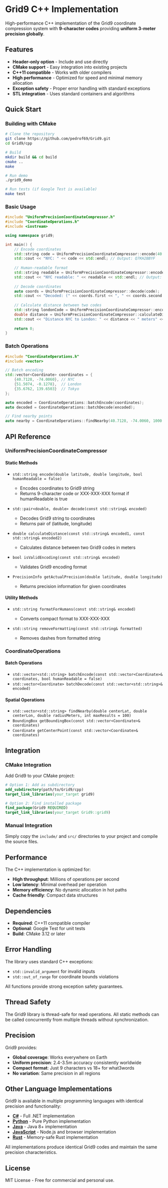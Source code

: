 # Grid9 C++ Implementation

High-performance C++ implementation of the Grid9 coordinate compression system with **9-character codes** providing **uniform 3-meter precision globally**.

## Features

- **Header-only option** - Include and use directly
- **CMake support** - Easy integration into existing projects
- **C++11 compatible** - Works with older compilers
- **High performance** - Optimized for speed and minimal memory allocation
- **Exception safety** - Proper error handling with standard exceptions
- **STL integration** - Uses standard containers and algorithms

## Quick Start

### Building with CMake

```bash
# Clone the repository
git clone https://github.com/pedrof69/Grid9.git
cd Grid9/cpp

# Build
mkdir build && cd build
cmake ..
make

# Run demo
./grid9_demo

# Run tests (if Google Test is available)
make test
```

### Basic Usage

```cpp
#include "UniformPrecisionCoordinateCompressor.h"
#include "CoordinateOperations.h"
#include <iostream>

using namespace grid9;

int main() {
    // Encode coordinates
    std::string code = UniformPrecisionCoordinateCompressor::encode(40.7128, -74.0060);
    std::cout << "NYC: " << code << std::endl; // Output: Q7KH2BBYF
    
    // Human-readable format
    std::string readable = UniformPrecisionCoordinateCompressor::encode(40.7128, -74.0060, true);
    std::cout << "NYC readable: " << readable << std::endl; // Output: Q7K-H2B-BYF
    
    // Decode coordinates
    auto coords = UniformPrecisionCoordinateCompressor::decode(code);
    std::cout << "Decoded: (" << coords.first << ", " << coords.second << ")" << std::endl;
    
    // Calculate distance between two codes
    std::string londonCode = UniformPrecisionCoordinateCompressor::encode(51.5074, -0.1278);
    double distance = UniformPrecisionCoordinateCompressor::calculateDistance(code, londonCode);
    std::cout << "Distance NYC to London: " << distance << " meters" << std::endl;
    
    return 0;
}
```

### Batch Operations

```cpp
#include "CoordinateOperations.h"
#include <vector>

// Batch encoding
std::vector<Coordinate> coordinates = {
    {40.7128, -74.0060}, // NYC
    {51.5074, -0.1278},  // London
    {35.6762, 139.6503}  // Tokyo
};

auto encoded = CoordinateOperations::batchEncode(coordinates);
auto decoded = CoordinateOperations::batchDecode(encoded);

// Find nearby points
auto nearby = CoordinateOperations::findNearby(40.7128, -74.0060, 1000.0, 10);
```

## API Reference

### UniformPrecisionCoordinateCompressor

#### Static Methods

- `std::string encode(double latitude, double longitude, bool humanReadable = false)`
  - Encodes coordinates to Grid9 string
  - Returns 9-character code or XXX-XXX-XXX format if humanReadable is true

- `std::pair<double, double> decode(const std::string& encoded)`
  - Decodes Grid9 string to coordinates
  - Returns pair of (latitude, longitude)

- `double calculateDistance(const std::string& encoded1, const std::string& encoded2)`
  - Calculates distance between two Grid9 codes in meters

- `bool isValidEncoding(const std::string& encoded)`
  - Validates Grid9 encoding format

- `PrecisionInfo getActualPrecision(double latitude, double longitude)`
  - Returns precision information for given coordinates

#### Utility Methods

- `std::string formatForHumans(const std::string& encoded)`
  - Converts compact format to XXX-XXX-XXX

- `std::string removeFormatting(const std::string& formatted)`
  - Removes dashes from formatted string

### CoordinateOperations

#### Batch Operations

- `std::vector<std::string> batchEncode(const std::vector<Coordinate>& coordinates, bool humanReadable = false)`
- `std::vector<Coordinate> batchDecode(const std::vector<std::string>& encoded)`

#### Spatial Operations

- `std::vector<std::string> findNearby(double centerLat, double centerLon, double radiusMeters, int maxResults = 100)`
- `BoundingBox getBoundingBox(const std::vector<Coordinate>& coordinates)`
- `Coordinate getCenterPoint(const std::vector<Coordinate>& coordinates)`

## Integration

### CMake Integration

Add Grid9 to your CMake project:

```cmake
# Option 1: Add as subdirectory
add_subdirectory(path/to/Grid9/cpp)
target_link_libraries(your_target grid9)

# Option 2: Find installed package
find_package(Grid9 REQUIRED)
target_link_libraries(your_target Grid9::grid9)
```

### Manual Integration

Simply copy the `include/` and `src/` directories to your project and compile the source files.

## Performance

The C++ implementation is optimized for:
- **High throughput**: Millions of operations per second
- **Low latency**: Minimal overhead per operation  
- **Memory efficiency**: No dynamic allocation in hot paths
- **Cache friendly**: Compact data structures

## Dependencies

- **Required**: C++11 compatible compiler
- **Optional**: Google Test for unit tests
- **Build**: CMake 3.12 or later

## Error Handling

The library uses standard C++ exceptions:
- `std::invalid_argument` for invalid inputs
- `std::out_of_range` for coordinate bounds violations

All functions provide strong exception safety guarantees.

## Thread Safety

The Grid9 library is thread-safe for read operations. All static methods can be called concurrently from multiple threads without synchronization.

## Precision

Grid9 provides:
- **Global coverage**: Works everywhere on Earth
- **Uniform precision**: 2.4-3.5m accuracy consistently worldwide
- **Compact format**: Just 9 characters vs 18+ for what3words
- **No variation**: Same precision in all regions

## Other Language Implementations

Grid9 is available in multiple programming languages with identical precision and functionality:

- **[C#](../csharp/)** - Full .NET implementation
- **[Python](../python/)** - Pure Python implementation
- **[Java](../java/)** - Java 8+ implementation
- **[JavaScript](../javascript/)** - Node.js and browser implementation
- **[Rust](../rust/)** - Memory-safe Rust implementation

All implementations produce identical Grid9 codes and maintain the same precision characteristics.

## License

MIT License - Free for commercial and personal use.